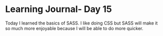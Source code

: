 # Learning Journal- Day 15

Today I learned the basics of SASS. I like doing CSS but SASS will make it so much more enjoyable because I will be able to do more quicker.  
